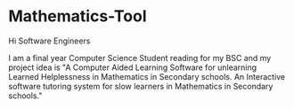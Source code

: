 # Mathematics-Tool
Hi Software Engineers

I am a final year Computer Science Student reading for my BSC and my project idea is "A Computer Aided Learning Software for unlearning Learned Helplessness in Mathematics in Secondary schools.
An Interactive software tutoring system for slow learners in Mathematics in Secondary schools."
